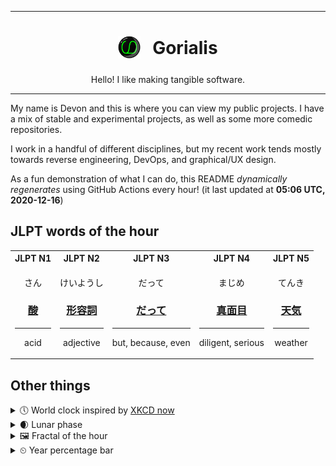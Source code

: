***

<h1 align="center">
<sub>
    <img src="readme/resources/avatar.png" height="36">
</sub>
&nbsp;
Gorialis
</h1>
<p align="center">
Hello! I like making tangible software.
</p>

***

My name is Devon and this is where you can view my public projects. I have a mix of stable and experimental projects, as well as some more comedic repositories.

I work in a handful of different disciplines, but my recent work tends mostly towards reverse engineering, DevOps, and graphical/UX design.

As a fun demonstration of what I can do, this README *dynamically regenerates* using GitHub Actions every hour! (it last updated at **05:06 UTC, 2020-12-16**)

<h2>JLPT words of the hour</h2>
<table>
    <tr>
        <th>JLPT N1</th>
        <th>JLPT N2</th>
        <th>JLPT N3</th>
        <th>JLPT N4</th>
        <th>JLPT N5</th>
    </tr>
    <tr>
        <td>
            <p align="center">さん</p>
            <h3 align="center"><b><a href="https://jisho.org/search/%E9%85%B8">酸</a></b></h3>
            <hr>
            <p align="center">acid</p>
        </td>
        <td>
            <p align="center">けいようし</p>
            <h3 align="center"><b><a href="https://jisho.org/search/%E5%BD%A2%E5%AE%B9%E8%A9%9E">形容詞</a></b></h3>
            <hr>
            <p align="center">adjective</p>
        </td>
        <td>
            <p align="center">だって</p>
            <h3 align="center"><b><a href="https://jisho.org/search/%E3%81%A0%E3%81%A3%E3%81%A6">だって</a></b></h3>
            <hr>
            <p align="center">but,<wbr> because,<wbr> even</p>
        </td>
        <td>
            <p align="center">まじめ</p>
            <h3 align="center"><b><a href="https://jisho.org/search/%E7%9C%9F%E9%9D%A2%E7%9B%AE">真面目</a></b></h3>
            <hr>
            <p align="center">diligent,<wbr> serious</p>
        </td>
        <td>
            <p align="center">てんき</p>
            <h3 align="center"><b><a href="https://jisho.org/search/%E5%A4%A9%E6%B0%97">天気</a></b></h3>
            <hr>
            <p align="center">weather</p>
        </td>
    </tr>
</table>

<h2>Other things</h2>
<details>
<summary>🕔  World clock inspired by <a href="https://xkcd.com/now">XKCD now</a></summary>

> <img src="generated/now.png" width="512">

</details>
<details>
<summary>🌒 Lunar phase</summary>

The moon is approximately 7.24% through its phase (Waxing Crescent).

</details>
<details>
<summary>&#x1f5bc; Fractal of the hour</summary>

> <img src="generated/fractal.png" width="512">

</details>
<details>
<summary>&#x23f2; Year percentage bar</summary>
<pre><code>2020 [███████████████████▁] 95.69%</code></pre>
</details>
